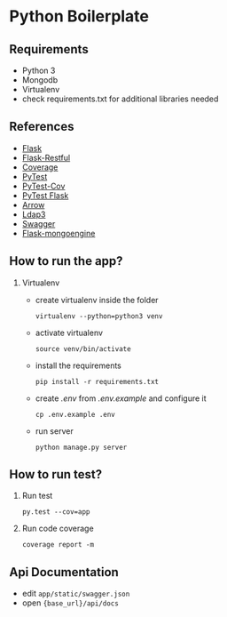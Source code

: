 # Python Boilerplate

## Requirements
+ Python 3
+ Mongodb
+ Virtualenv
+ check requirements.txt for additional libraries needed

## References
+ [Flask](http://flask.pocoo.org/)
+ [Flask-Restful](https://flask-restful.readthedocs.io/en/latest/)
+ [Coverage](https://coverage.readthedocs.io/)
+ [PyTest](https://docs.pytest.org/en/latest/)
+ [PyTest-Cov](https://pytest-cov.readthedocs.io/en/latest/)
+ [PyTest Flask](http://pytest-flask.readthedocs.io/en/latest/)
+ [Arrow](http://arrow.readthedocs.io/en/latest/)
+ [Ldap3](http://ldap3.readthedocs.io/)
+ [Swagger](https://swagger.io/docs/)
+ [Flask-mongoengine](http://docs.mongoengine.org/projects/flask-mongoengine/en/latest/)

## How to run the app?

1. Virtualenv
    + create virtualenv inside the folder

        `virtualenv --python=python3 venv`
    + activate virtualenv

        `source venv/bin/activate`
    + install the requirements

        `pip install -r requirements.txt`
    + create *.env* from *.env.example* and configure it

        `cp .env.example .env`
    + run server

        `python manage.py server`


## How to run test?

1. Run test

    `py.test --cov=app`
2. Run code coverage

    `coverage report -m`

## Api Documentation

+ edit `app/static/swagger.json`
+ open `{base_url}/api/docs`
